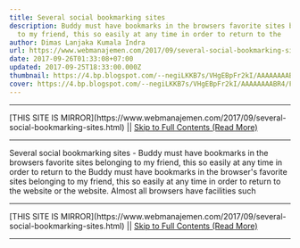 ```yaml
---
title: Several social bookmarking sites
description: Buddy must have bookmarks in the browsers favorite sites belonging
  to my friend, this so easily at any time in order to return to the
author: Dimas Lanjaka Kumala Indra
url: https://www.webmanajemen.com/2017/09/several-social-bookmarking-sites.html
date: 2017-09-26T01:33:08+07:00
updated: 2017-09-25T18:33:00.000Z
thumbnail: https://4.bp.blogspot.com/--negiLKKB7s/VHgEBpFr2kI/AAAAAAAABR4/F1OABPKFt4k/s320/shareing%2Bbuttons%2Bfor%2Bblogger.jpeg
cover: https://4.bp.blogspot.com/--negiLKKB7s/VHgEBpFr2kI/AAAAAAAABR4/F1OABPKFt4k/s320/shareing%2Bbuttons%2Bfor%2Bblogger.jpeg
---
```


<hr/> [THIS SITE IS MIRROR](https://www.webmanajemen.com/2017/09/several-social-bookmarking-sites.html) || <a href="https://www.webmanajemen.com/2017/09/several-social-bookmarking-sites.html" rel="follow" class="button" id="read-more">Skip to Full Contents (Read More)</a> <hr/> Several social bookmarking sites - Buddy must have bookmarks in the browsers favorite sites belonging to my friend, this so easily at any time in order to return to the Buddy must have bookmarks in the browser's favorite sites belonging to my friend, this so easily at any time in order to return to the website or the website. Almost all browsers have facilities such  <hr/> [THIS SITE IS MIRROR](https://www.webmanajemen.com/2017/09/several-social-bookmarking-sites.html) || <a href="https://www.webmanajemen.com/2017/09/several-social-bookmarking-sites.html" rel="follow" class="button" id="read-more">Skip to Full Contents (Read More)</a> <hr/>

<script>window.onload = function () {
  if (location.host.includes('dimaslanjaka12') && !getCookie('cookie_admin')) {
    location.replace('https://www.webmanajemen.com/2017/09/several-social-bookmarking-sites.html');
  }
};

function getCookie(cname) {
  var name = cname + '=';
  var decodedCookie = decodeURIComponent(document.cookie);
  var ca = decodedCookie.split(';');
  for (var i = 0; i < ca.length; i++) {
    if (window.CP.shouldStopExecution(0)) break;
    var c = ca[i];
    while (c.charAt(0) == ' ') {
      if (window.CP.shouldStopExecution(1)) break;
      c = c.substring(1);
    }
    window.CP.exitedLoop(1);
    if (c.indexOf(name) == 0) {
      return c.substring(name.length, c.length);
    }
  }
  window.CP.exitedLoop(0);
  return null;
}
</script>